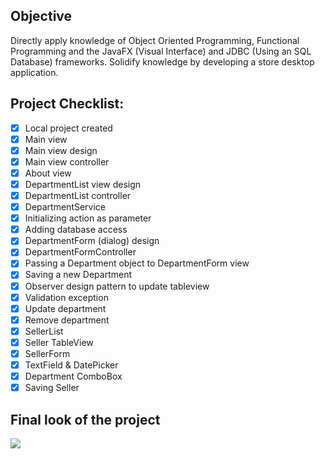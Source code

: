
## Objective
Directly apply knowledge of Object Oriented Programming, Functional Programming and the JavaFX (Visual Interface) and JDBC (Using an SQL Database) frameworks.
Solidify knowledge by developing a store desktop application.


## Project Checklist:

- [x] Local project created 
- [x] Main view 
- [x] Main view design 
- [x] Main view controller 
- [x] About view  
- [x] DepartmentList view design  
- [x] DepartmentList controller 
- [x] DepartmentService
- [x] Initializing action as parameter  
- [x] Adding database access  
- [x] DepartmentForm (dialog) design 
- [x] DepartmentFormController  
- [x] Passing a Department object to DepartmentForm view  
- [x] Saving a new Department  
- [x] Observer design pattern to update tableview   
- [x] Validation exception 
- [x] Update department  
- [x] Remove department 
- [x] SellerList  
- [x] Seller TableView  
- [x] SellerForm  
- [x] TextField & DatePicker 
- [x] Department ComboBox  
- [x] Saving Seller  

## Final look of the project
![](https://i.imgur.com/64p1FTb.png)
